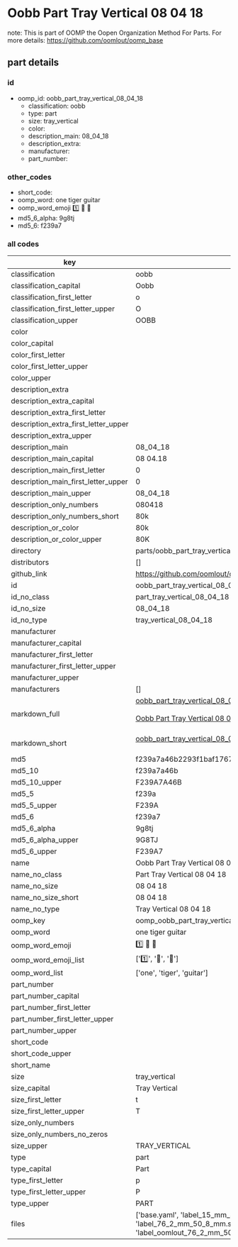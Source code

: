 # Oobb Part Tray Vertical 08 04 18  

note: This is part of OOMP the Oopen Organization Method For Parts. For more details: https://github.com/oomlout/oomp_base

##  part details





### id
* oomp_id: oobb_part_tray_vertical_08_04_18
  * classification: oobb
  * type: part
  * size: tray_vertical
  * color: 
  * description_main: 08_04_18
  * description_extra: 
  * manufacturer: 
  * part_number: 

### other_codes
* short_code: 
* oomp_word: one tiger guitar
* oomp_word_emoji :one: :tiger: :guitar:
* md5_6_alpha: 9g8tj
* md5_6: f239a7

### all codes 
| key | value |  
| --- | --- |  
| classification | oobb |  
| classification_capital | Oobb |  
| classification_first_letter | o |  
| classification_first_letter_upper | O |  
| classification_upper | OOBB |  
| color |  |  
| color_capital |  |  
| color_first_letter |  |  
| color_first_letter_upper |  |  
| color_upper |  |  
| description_extra |  |  
| description_extra_capital |  |  
| description_extra_first_letter |  |  
| description_extra_first_letter_upper |  |  
| description_extra_upper |  |  
| description_main | 08_04_18 |  
| description_main_capital | 08 04.18 |  
| description_main_first_letter | 0 |  
| description_main_first_letter_upper | 0 |  
| description_main_upper | 08_04_18 |  
| description_only_numbers | 080418 |  
| description_only_numbers_short | 80k |  
| description_or_color | 80k |  
| description_or_color_upper | 80K |  
| directory | parts/oobb_part_tray_vertical_08_04_18 |  
| distributors | [] |  
| github_link | https://github.com/oomlout/oomlout_oomp_part_src/tree/main/parts/oobb_part_tray_vertical_08_04_18/working |  
| id | oobb_part_tray_vertical_08_04_18 |  
| id_no_class | part_tray_vertical_08_04_18 |  
| id_no_size | 08_04_18 |  
| id_no_type | tray_vertical_08_04_18 |  
| manufacturer |  |  
| manufacturer_capital |  |  
| manufacturer_first_letter |  |  
| manufacturer_first_letter_upper |  |  
| manufacturer_upper |  |  
| manufacturers | [] |  
| markdown_full | [oobb_part_tray_vertical_08_04_18](https://github.com/oomlout/oomlout_oomp_part_src/tree/main/parts/oobb_part_tray_vertical_08_04_18/working)<br>[](https://github.com/oomlout/oomlout_oomp_part_src/tree/main/parts/oobb_part_tray_vertical_08_04_18/working)<br>[Oobb Part Tray Vertical 08 04 18](https://github.com/oomlout/oomlout_oomp_part_src/tree/main/parts/oobb_part_tray_vertical_08_04_18/working)<br><br> |  
| markdown_short | [oobb_part_tray_vertical_08_04_18](https://github.com/oomlout/oomlout_oomp_part_src/tree/main/parts/oobb_part_tray_vertical_08_04_18/working)<br><br> |  
| md5 | f239a7a46b2293f1baf1767740761f01 |  
| md5_10 | f239a7a46b |  
| md5_10_upper | F239A7A46B |  
| md5_5 | f239a |  
| md5_5_upper | F239A |  
| md5_6 | f239a7 |  
| md5_6_alpha | 9g8tj |  
| md5_6_alpha_upper | 9G8TJ |  
| md5_6_upper | F239A7 |  
| name | Oobb Part Tray Vertical 08 04 18 |  
| name_no_class | Part Tray Vertical 08 04 18 |  
| name_no_size | 08 04 18 |  
| name_no_size_short | 08 04 18 |  
| name_no_type | Tray Vertical 08 04 18 |  
| oomp_key | oomp_oobb_part_tray_vertical_08_04_18 |  
| oomp_word | one tiger guitar |  
| oomp_word_emoji | :one: :tiger: :guitar: |  
| oomp_word_emoji_list | [':one:', ':tiger:', ':guitar:'] |  
| oomp_word_list | ['one', 'tiger', 'guitar'] |  
| part_number |  |  
| part_number_capital |  |  
| part_number_first_letter |  |  
| part_number_first_letter_upper |  |  
| part_number_upper |  |  
| short_code |  |  
| short_code_upper |  |  
| short_name |  |  
| size | tray_vertical |  
| size_capital | Tray Vertical |  
| size_first_letter | t |  
| size_first_letter_upper | T |  
| size_only_numbers |  |  
| size_only_numbers_no_zeros |  |  
| size_upper | TRAY_VERTICAL |  
| type | part |  
| type_capital | Part |  
| type_first_letter | p |  
| type_first_letter_upper | P |  
| type_upper | PART |  
| files | ['base.yaml', 'label_15_mm_30_mm.pdf', 'label_15_mm_30_mm.svg', 'label_76_2_mm_50_8_mm.pdf', 'label_76_2_mm_50_8_mm.svg', 'label_oomlout_76_2_mm_50_8_mm.pdf', 'label_oomlout_76_2_mm_50_8_mm.svg', 'readme.md', 'working.json', 'working.yaml'] |  
